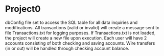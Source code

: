 # Project0

dbConfig file set to access the SQL table for all data inquiries and modifications.
All transactions (valid or invalid) will create a message sent to file Transactions.txt for logging purposes.
If Transactions.txt is not loaded, the project will create a new file upon execution.
Each user will have 2 accounts consisting of both checking and saving accounts.
Wire transfers (in or out) will be handled through checking account balance.
